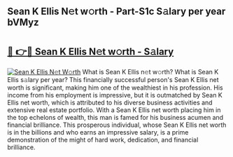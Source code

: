 ## Sean K Ellis N𝚎t w𝚘rth - Part-S1c S𝚊lary per year bVMyz

# <h2><a href="http://gc18a1.nevu.top/?p=Sean+K+Ellis">🔗 👉🔴 Sean K Ellis N𝚎t w𝚘rth - S𝚊lary</a></h2>

[![Sean K Ellis N𝚎t W𝚘rth](https://i.imgur.com/Oavwk0R.jpeg)](http://gc18a1.nevu.top/?p=Sean+K+Ellis)
What is Sean K Ellis n𝚎t w𝚘rth? What is Sean K Ellis s𝚊lary per year?
This financially successful person's Sean K Ellis net worth is significant, making him one of the wealthiest in his profession. His income from his employment is impressive, but it is outmatched by Sean K Ellis net worth, which is attributed to his diverse business activities and extensive real estate portfolio. With a Sean K Ellis net worth placing him in the top echelons of wealth, this man is famed for his business acumen and financial brilliance. This prosperous individual, whose Sean K Ellis net worth is in the billions and who earns an impressive salary, is a prime demonstration of the might of hard work, dedication, and financial brilliance.
